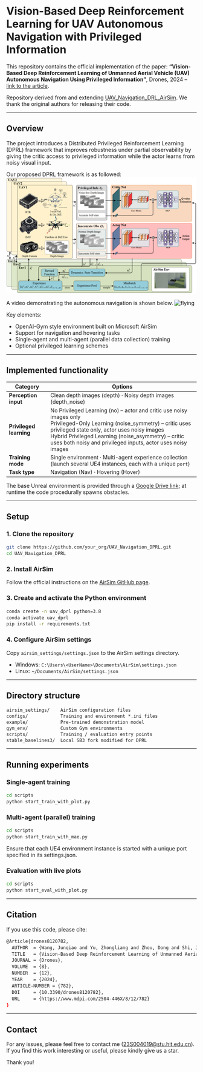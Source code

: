# Vision-Based Deep Reinforcement Learning for UAV Autonomous Navigation with Privileged Information

This repository contains the official implementation of the paper: **“Vision-Based Deep Reinforcement Learning of Unmanned Aerial Vehicle (UAV) Autonomous Navigation Using Privileged Information”**, Drones, 2024 – [link to the article](https://www.mdpi.com/2504-446X/8/12/782).

Repository derived from and extending [UAV_Navigation_DRL_AirSim](https://github.com/heleidsn/UAV_Navigation_DRL_AirSim). We thank the original authors for releasing their code.

---

## Overview

The project introduces a Distributed Privileged Reinforcement Learning (DPRL) framework that improves robustness under partial observability by giving the critic access to privileged information while the actor learns from noisy visual input.  

Our proposed DPRL framework is as followed:
![framework](resources/framework.png)

A video demonstrating the autonomous navigation is shown below.
![flying](resources/converted_video.gif)

Key elements:

* OpenAI-Gym style environment built on Microsoft AirSim  
* Support for navigation and hovering tasks  
* Single-agent and multi-agent (parallel data collection) training  
* Optional privileged learning schemes

---

## Implemented functionality

| Category                    | Options                                                                                                              |
|-----------------------------|----------------------------------------------------------------------------------------------------------------------|
| **Perception input**        | Clean depth images (depth) · Noisy depth images (depth_noise)                                                                              |
| **Privileged learning**     | No Privileged Learning (no) – actor and critic use noisy images only<br>Privileged-Only Learning (noise_symmetry) – critic uses privileged state only, actor uses noisy images<br>Hybrid Privileged Learning (noise_asymmetry) – critic uses both noisy and privileged inputs, actor uses noisy images |
| **Training mode**           | Single environment · Multi-agent experience collection (launch several UE4 instances, each with a unique `port`)   |
| **Task type**               | Navigation (Nav) · Hovering (Hover)                                                                                               |

The base Unreal environment is provided through a [Google Drive link](https://drive.google.com/file/d/1MinMEPaCFjhOizRxF32gv4pAq0Z_tRvz/view?usp=drive_link); at runtime the code procedurally spawns obstacles.

---

## Setup

### 1. Clone the repository

```bash
git clone https://github.com/your_org/UAV_Navigation_DPRL.git
cd UAV_Navigation_DPRL
```

### 2. Install AirSim
Follow the official instructions on the [AirSim GitHub page](https://github.com/microsoft/AirSim).

### 3. Create and activate the Python environment
```bash
conda create -n uav_dprl python=3.8
conda activate uav_dprl
pip install -r requirements.txt
```

### 4. Configure AirSim settings
Copy `airsim_settings/settings.json` to the AirSim settings directory.
- Windows: `C:\Users\<UserName>\Documents\AirSim\settings.json`
- Linux: `~/Documents/AirSim/settings.json`
---
## Directory structure
```pgsql
airsim_settings/    AirSim configuration files
configs/            Training and environment *.ini files
example/            Pre-trained demonstration model
gym_env/            Custom Gym environments
scripts/            Training / evaluation entry points
stable_baselines3/  Local SB3 fork modified for DPRL
```
---
## Running experiments
### Single-agent training
```bash
cd scripts
python start_train_with_plot.py
```
### Multi-agent (parallel) training
```bash
cd scripts
python start_train_with_mae.py
```
Ensure that each UE4 environment instance is started with a unique port specified in its settings.json.
### Evaluation with live plots
```bash
cd scripts
python start_eval_with_plot.py
```
---
## Citation
If you use this code, please cite:
```bash
@Article{drones8120782,
  AUTHOR  = {Wang, Junqiao and Yu, Zhongliang and Zhou, Dong and Shi, Jiaqi and Deng, Runran},
  TITLE   = {Vision-Based Deep Reinforcement Learning of Unmanned Aerial Vehicle (UAV) Autonomous Navigation Using Privileged Information},
  JOURNAL = {Drones},
  VOLUME  = {8},
  NUMBER  = {12},
  YEAR    = {2024},
  ARTICLE-NUMBER = {782},
  DOI     = {10.3390/drones8120782},
  URL     = {https://www.mdpi.com/2504-446X/8/12/782}
}
```
---
## Contact
For any issues, please feel free to contact me (23S004019@stu.hit.edu.cn). If you find this work interesting or useful, please kindly give us a star.

Thank you!
